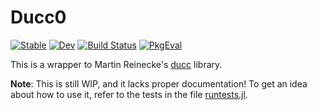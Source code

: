 # Ducc0

[![Stable](https://img.shields.io/badge/docs-stable-blue.svg)](https://ziotom78.github.io/Ducc0.jl/stable/)
[![Dev](https://img.shields.io/badge/docs-dev-blue.svg)](https://ziotom78.github.io/Ducc0.jl/dev/)
[![Build Status](https://github.com/ziotom78/Ducc0.jl/actions/workflows/CI.yml/badge.svg?branch=master)](https://github.com/ziotom78/Ducc0.jl/actions/workflows/CI.yml?query=branch%3Amaster)
[![PkgEval](https://JuliaCI.github.io/NanosoldierReports/pkgeval_badges/D/Ducc0.svg)](https://JuliaCI.github.io/NanosoldierReports/pkgeval_badges/report.html)

This is a wrapper to Martin Reinecke's [ducc](https://gitlab.mpcdf.mpg.de/mtr/ducc) library.

**Note**: This is still WIP, and it lacks proper documentation! To get an idea about how to use it, refer to the tests in the file [runtests.jl](https://github.com/ziotom78/Ducc0.jl/blob/master/test/runtests.jl).
